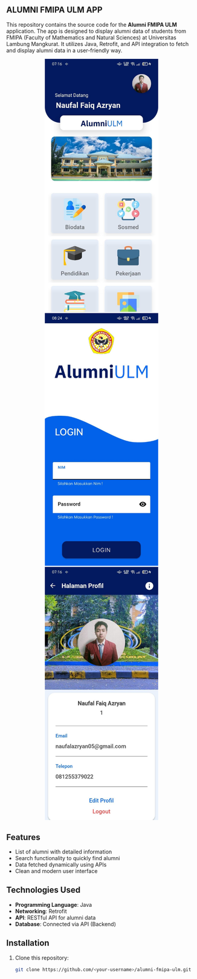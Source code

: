 ## ALUMNI FMIPA ULM APP

This repository contains the source code for the **Alumni FMIPA ULM** application. The app is designed to display alumni data of students from FMIPA (Faculty of Mathematics and Natural Sciences) at Universitas Lambung Mangkurat. It utilizes Java, Retrofit, and API integration to fetch and display alumni data in a user-friendly way.

<div style="text-align: center;">
  <img src="https://github.com/ryanazryan/alumni_ulm_app/blob/master/Home%20UI.jpeg?raw=true" alt="Dashboard UI" width="300"/>
  <img src="https://github.com/ryanazryan/alumni_ulm_app/blob/master/Login%20UI.jpeg?raw=true" alt="Login UI" width="300"/>
  <img src="https://github.com/ryanazryan/alumni_ulm_app/blob/master/Profile%20UI.jpeg?raw=true" alt="Profile UI" width ="300"/>
</div>

## Features
- List of alumni with detailed information
- Search functionality to quickly find alumni
- Data fetched dynamically using APIs
- Clean and modern user interface

## Technologies Used
- **Programming Language**: Java
- **Networking**: Retrofit
- **API**: RESTful API for alumni data
- **Database**: Connected via API (Backend)

## Installation

1. Clone this repository:
   ```bash
   git clone https://github.com/<your-username>/alumni-fmipa-ulm.git
